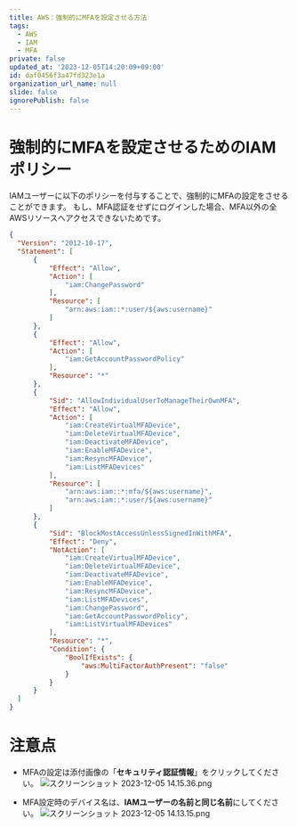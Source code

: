 ```yaml
---
title: AWS：強制的にMFAを設定させる方法
tags:
  - AWS
  - IAM
  - MFA
private: false
updated_at: '2023-12-05T14:20:09+09:00'
id: daf0456f3a47fd323e1a
organization_url_name: null
slide: false
ignorePublish: false
---
```

# 強制的にMFAを設定させるためのIAMポリシー
IAMユーザーに以下のポリシーを付与することで、強制的にMFAの設定をさせることができます。
もし、MFA認証をせずにログインした場合、MFA以外の全AWSリソースへアクセスできないためです。

```json
{
  "Version": "2012-10-17",
  "Statement": [
      {
          "Effect": "Allow",
          "Action": [
              "iam:ChangePassword"
          ],
          "Resource": [
              "arn:aws:iam::*:user/${aws:username}"
          ]
      },
      {
          "Effect": "Allow",
          "Action": [
              "iam:GetAccountPasswordPolicy"
          ],
          "Resource": "*"
      },
      {
          "Sid": "AllowIndividualUserToManageTheirOwnMFA",
          "Effect": "Allow",
          "Action": [
              "iam:CreateVirtualMFADevice",
              "iam:DeleteVirtualMFADevice",
              "iam:DeactivateMFADevice",
              "iam:EnableMFADevice",
              "iam:ResyncMFADevice",
              "iam:ListMFADevices"
          ],
          "Resource": [
              "arn:aws:iam::*:mfa/${aws:username}",
              "arn:aws:iam::*:user/${aws:username}"
          ]
      },
      {
          "Sid": "BlockMostAccessUnlessSignedInWithMFA",
          "Effect": "Deny",
          "NotAction": [
              "iam:CreateVirtualMFADevice",
              "iam:DeleteVirtualMFADevice",
              "iam:DeactivateMFADevice",
              "iam:EnableMFADevice",
              "iam:ResyncMFADevice",
              "iam:ListMFADevices",
              "iam:ChangePassword",
              "iam:GetAccountPasswordPolicy",
              "iam:ListVirtualMFADevices"
          ],
          "Resource": "*",
          "Condition": {
              "BoolIfExists": {
                  "aws:MultiFactorAuthPresent": "false"
              }
          }
      }
  ]
}
```

# 注意点
- MFAの設定は添付画像の「**セキュリティ認証情報**」をクリックしてください。
![スクリーンショット 2023-12-05 14.15.36.png](https://qiita-image-store.s3.ap-northeast-1.amazonaws.com/0/263017/0df5be72-e971-5ae6-9011-5f3eaa8bca01.png)


- MFA設定時のデバイス名は、**IAMユーザーの名前と同じ名前**にしてください。
![スクリーンショット 2023-12-05 14.13.15.png](https://qiita-image-store.s3.ap-northeast-1.amazonaws.com/0/263017/3b245ed5-966f-58ff-acda-7dfcb41c279b.png)
